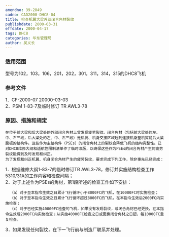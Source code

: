 ```yaml
---
amendno: 39-2849  
cadno: CAD2000-DHC8-04  
title: 检查机翼大梁外部闭合角材裂纹  
publishdate: 2000-03-31  
effdate: 2000-04-17  
tags: DHC8  
categories: 华东管理局  
author: 吴义长  
---
```

  
### 适用范围  
型号为102，103，106，201，202，301，311，314，315的DHC8飞机  
  
<!--more-->  
### 参考文件  
1．CF-2000-07 20000-03-03  
2．PSM 1-83-7及临时修订 TR AWL3-78  
  
### 原因、措施和规定  
    在位于前大梁和后大梁处的外部闭合角材上曾发现疲劳裂纹。闭合角材（包括前大梁处的左、中、右三段，后大梁处的左、中、右三段）是机翼、机身交接区域起到连接机身至机翼前后大梁腹板的结构件。这些作为主结构件（PSEs）的闭合角材上的裂纹会降低飞机的结构完整性。已对DHC8维修大纲和适航性限制清单作了临时改版，以确保这些作为PSEs的闭合角材产生的疲劳裂纹能得到及时发现和纠正。  
    为了发现和纠正机翼、机身闭合角材产生的疲劳裂纹，要求完成下列工作，除非事先已经完成：  
   1．根据维修大纲1-83-7的临时修订TR AWL3-78，修订并实施结构检查工作5310/31A的工作内容和检查间隔；  
   2．对于上述作为PSEs的角材，第1段所述的检查工作如下安排：  
  
      （a）对于至本指令生效之日累计飞行循环小于8000FC的飞机，在10000FC时实施检查；  
      （b）对于至本指令生效之日累计飞行循环超过8000FC的飞机，在本指令生效后2000FC内实施检查；  
      （c）对于已经实施40000FC检查的飞机，如果没有发现裂纹，或闭合角材已经更换，在本指令生效后2000FC内实施检查；从实施40000FC检查之日或更换闭合角材之日起，每10000FC重复检查。  
  
3．如果发现任何裂纹，在下一飞行前与制造厂联系并处理。  
